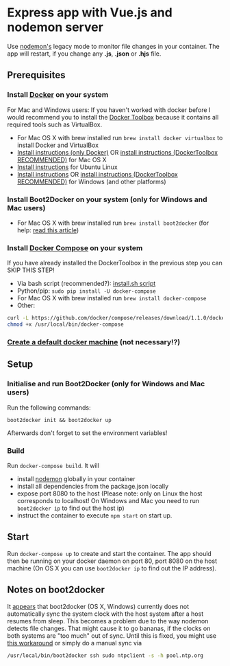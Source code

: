 # Express app with Vue.js and nodemon server

Use [nodemon's](https://github.com/remy/nodemon) legacy mode to monitor file changes in your container. The app will restart, if you change any **.js**, **.json** or **.hjs** file.

## Prerequisites

### Install [Docker](https://www.docker.com/) on your system

For Mac and Windows users: If you haven't worked with docker before I would recommend you to install the [Docker Toolbox](https://www.docker.com/products/docker-toolbox) because it contains all required tools such as VirtualBox.

* For Mac OS X with brew installed run ``` brew install docker virtualbox ``` to install Docker and VirtualBox 
* [Install instructions (only Docker)](https://docs.docker.com/installation/mac/) OR [install instructions (DockerToolbox RECOMMENDED)](https://docs.docker.com/toolbox/toolbox_install_mac/) for Mac OS X
* [Install instructions](https://docs.docker.com/installation/ubuntulinux/) for Ubuntu Linux
* [Install instructions](https://docs.docker.com/installation/) OR [install instructions (DockerToolbox RECOMMENDED)](https://docs.docker.com/toolbox/toolbox_install_windows/) for Windows (and other platforms)

### Install Boot2Docker on your system (only for Windows and Mac users)

* For Mac OS X with brew installed run ``` brew install boot2docker ``` (for help: [read this article](https://www.viget.com/articles/how-to-use-docker-on-os-x-the-missing-guide))

### Install [Docker Compose](http://docs.docker.com/compose/) on your system

If you have already installed the DockerToolbox in the previous step you can SKIP THIS STEP!

* Via bash script (recommended?): [install.sh script](https://gist.github.com/wdullaer/f1af16bd7e970389bad3)
* Python/pip: `sudo pip install -U docker-compose`
* For Mac OS X with brew installed run ``` brew install docker-compose ```
* Other: 
```bash
curl -L https://github.com/docker/compose/releases/download/1.1.0/docker-compose-`uname -s`-`uname -m` > /usr/local/bin/docker-compose; 
chmod +x /usr/local/bin/docker-compose
```

### [Create a default docker machine](https://docs.docker.com/machine/get-started/#/create-a-machine) (not necessary!?)


## Setup

### Initialise and run Boot2Docker (only for Windows and Mac users)

Run the following commands:

``` boot2docker init && boot2docker up ```

Afterwards don't forget to set the environment variables!

### Build

Run `docker-compose build`. It will

* install [nodemon](https://github.com/remy/nodemon) globally in your container
* install all dependencies from the package.json locally
* expose port 8080 to the host (Please note: only on Linux the host corresponds to localhost! On Windows and Mac you need to run ``` boot2docker ip ``` to find out the host ip)
* instruct the container to execute `npm start` on start up.

## Start

Run `docker-compose up` to create and start the container. The app should then be running on your docker daemon on port 80, port 8080 on the host machine (On OS X you can use `boot2docker ip` to find out the IP address).

## Notes on boot2docker

It [appears](https://github.com/boot2docker/boot2docker/issues/290) that boot2docker (OS X, Windows) currently does not automatically sync the system clock with the host system after a host resumes from sleep. This becomes a problem due to the way nodemon detects file changes. That might cause it to go bananas, if the clocks on both systems are "too much" out of sync. Until this is fixed, you might use [this workaround](https://github.com/boot2docker/boot2docker/issues/290#issuecomment-62384209) or simply do a manual sync via

```bash
/usr/local/bin/boot2docker ssh sudo ntpclient -s -h pool.ntp.org
```